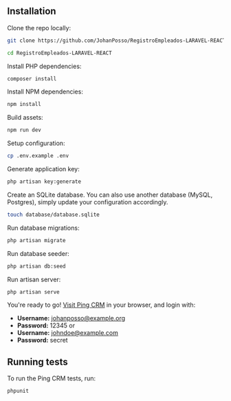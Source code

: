 ## Installation

Clone the repo locally:

```sh
git clone https://github.com/JohanPosso/RegistroEmpleados-LARAVEL-REACT.git

cd RegistroEmpleados-LARAVEL-REACT
```

Install PHP dependencies:

```sh
composer install
```

Install NPM dependencies:

```sh
npm install
```

Build assets:

```sh
npm run dev
```

Setup configuration:

```sh
cp .env.example .env
```

Generate application key:

```sh
php artisan key:generate
```

Create an SQLite database. You can also use another database (MySQL, Postgres), simply update your configuration accordingly.

```sh
touch database/database.sqlite
```

Run database migrations:

```sh
php artisan migrate
```

Run database seeder:

```sh
php artisan db:seed
```

Run artisan server:

```sh
php artisan serve
```

You're ready to go! [Visit Ping CRM](http://127.0.0.1:8000/) in your browser, and login with:

- **Username:** johanposso@example.org
- **Password:** 12345
  or
- **Username:** johndoe@example.com
- **Password:** secret

## Running tests

To run the Ping CRM tests, run:

```
phpunit
```
